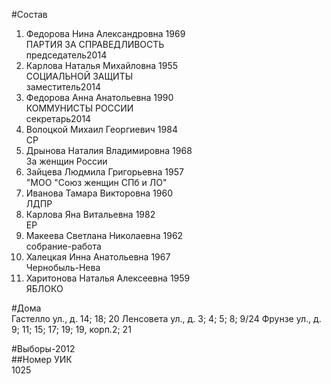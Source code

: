 #Состав  
1. Федорова Нина Александровна 1969  
    ПАРТИЯ ЗА СПРАВЕДЛИВОСТЬ  
    председатель2014  
2. Карлова Наталья Михайловна 1955  
    СОЦИАЛЬНОЙ ЗАЩИТЫ  
    заместитель2014  
3. Федорова Анна Анатольевна 1990  
    КОММУНИСТЫ РОССИИ  
    секретарь2014  
4. Волоцкой Михаил Георгиевич 1984  
    СР  
5. Дрынова Наталия Владимировна 1968  
    За женщин России  
6. Зайцева Людмила Григорьевна 1957  
    "МОО "Союз женщин СПб и ЛО"  
7. Иванова Тамара Викторовна 1960  
    ЛДПР  
8. Карлова Яна Витальевна 1982  
    ЕР  
9. Макеева Светлана Николаевна 1962  
    собрание-работа  
10. Халецкая Инна Анатольевна 1967  
    Чернобыль-Нева  
11. Харитонова Наталья Алексеевна 1959  
    ЯБЛОКО  
  
#Дома  
Гастелло ул., д. 14; 18; 20 Ленсовета ул., д. 3; 4; 5; 8; 9/24 Фрунзе ул., д. 9; 11; 15; 17; 19; 19, корп.2; 21  
  
#Выборы-2012  
##Номер УИК  
1025  
